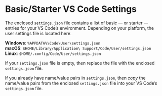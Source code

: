 # Basic/Starter VS Code Settings

The enclosed `settings.json` file contains a list of basic — or starter —
entries for your VS Code’s environment. Depending on your platform, the user
settings file is located here:

**Windows**: `%APPDATA%\Code\User\settings.json`  
**macOS**: `$HOME/Library/Application\ Support/Code/User/settings.json`  
**Linux**: `$HOME/.config/Code/User/settings.json`

If your `settings.json` file is empty, then replace the file with the enclosed
`settings.json` file.

If you already have name/value pairs in `settings.json`, then *copy* the
name/value pairs from the enclosed `settings.json` file into your VS Code’s
`settings.json` file.
